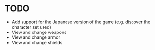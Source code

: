 # TODO

* Add support for the Japanese version of the game (e.g. discover the character set used)
* View and change weapons
* View and change armor
* View and change shields

